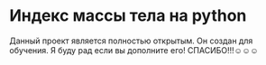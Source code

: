 # Индекс массы тела на python
Данный проект является полностью открытым.
Он создан для обучения.
Я буду рад если вы дополните его!
СПАСИБО!!!☺☺☺
